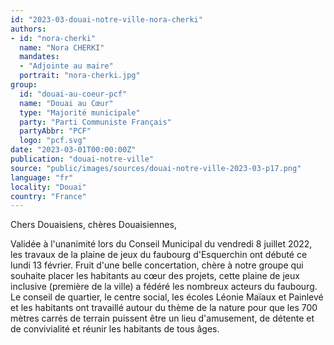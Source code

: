 ```yaml
---
id: "2023-03-douai-notre-ville-nora-cherki"
authors:
- id: "nora-cherki"
  name: "Nora CHERKI"
  mandates: 
  - "Adjointe au maire"
  portrait: "nora-cherki.jpg"
group:
  id: "douai-au-coeur-pcf"
  name: "Douai au Cœur"
  type: "Majorité municipale"
  party: "Parti Communiste Français"
  partyAbbr: "PCF"
  logo: "pcf.svg"
date: "2023-03-01T00:00:00Z"
publication: "douai-notre-ville"
source: "public/images/sources/douai-notre-ville-2023-03-p17.png"
language: "fr"
locality: "Douai"
country: "France"
---
```


Chers Douaisiens, chères Douaisiennes,

Validée à l'unanimité lors du Conseil Municipal du vendredi 8 juillet 2022, les travaux de la plaine de jeux du faubourg d'Esquerchin ont débuté ce lundi 13 février. Fruit d'une belle concertation, chère à notre groupe qui souhaite placer les habitants au cœur des projets, cette plaine de jeux inclusive (première de la ville) a fédéré les nombreux acteurs du faubourg. Le conseil de quartier, le centre social, les écoles Léonie Maïaux et Painlevé et les habitants ont travaillé autour du thème de la nature pour que les 700 mètres carrés de terrain puissent être un lieu d'amusement, de détente et de convivialité et réunir les habitants de tous âges.
